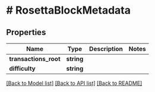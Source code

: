 # # RosettaBlockMetadata

## Properties

Name | Type | Description | Notes
------------ | ------------- | ------------- | -------------
**transactions_root** | **string** |  |
**difficulty** | **string** |  |

[[Back to Model list]](../../README.md#models) [[Back to API list]](../../README.md#endpoints) [[Back to README]](../../README.md)
